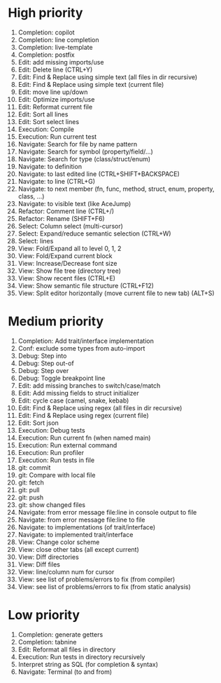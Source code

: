 # High priority
1. Completion: copilot
1. Completion: line completion
1. Completion: live-template
1. Completion: postfix
1. Edit: add missing imports/use
1. Edit: Delete line (CTRL+Y)
1. Edit: Find & Replace using simple text (all files in dir recursive)
1. Edit: Find & Replace using simple text (current file)
1. Edit: move line up/down
1. Edit: Optimize imports/use
1. Edit: Reformat current file
1. Edit: Sort all lines
1. Edit: Sort select lines
1. Execution: Compile
1. Execution: Run current test
1. Navigate: Search for file by name pattern
1. Navigate: Search for symbol (property/field/...)
1. Navigate: Search for type (class/struct/enum)
1. Navigate: to definition
1. Navigate: to last edited line (CTRL+SHIFT+BACKSPACE)
1. Navigate: to line (CTRL+G)
1. Navigate: to next member (fn, func, method, struct, enum, property, class, ...)
1. Navigate: to visible text (like AceJump)
1. Refactor: Comment line (CTRL+/)
1. Refactor: Rename (SHIFT+F6)
1. Select: Column select (multi-cursor)
1. Select: Expand/reduce semantic selection (CTRL+W)
1. Select: lines
1. View: Fold/Expand all to level 0, 1, 2
1. View: Fold/Expand current block
1. View: Increase/Decrease font size
1. View: Show file tree (directory tree)
1. View: Show recent files (CTRL+E)
1. View: Show semantic file structure (CTRL+F12)
1. View: Split editor horizontally (move current file to new tab) (ALT+S)


# Medium priority
1. Completion: Add trait/interface implementation
1. Conf: exclude some types from auto-import
1. Debug: Step into
1. Debug: Step out-of
1. Debug: Step over
1. Debug: Toggle breakpoint line
1. Edit: add missing branches to switch/case/match
1. Edit: Add missing fields to struct initializer
1. Edit: cycle case (camel, snake, kebab)
1. Edit: Find & Replace using regex (all files in dir recursive)
1. Edit: Find & Replace using regex (current file)
1. Edit: Sort json
1. Execution: Debug tests
1. Execution: Run current fn (when named main)
1. Execution: Run external command
1. Execution: Run profiler
1. Execution: Run tests in file
1. git: commit
1. git: Compare with local file
1. git: fetch
1. git: pull
1. git: push
1. git: show changed files
1. Navigate: from error message file:line in console output to file
1. Navigate: from error message file:line to file
1. Navigate: to implementations (of trait/interface)
1. Navigate: to implemented trait/interface
1. View: Change color scheme
1. View: close other tabs (all except current)
1. View: Diff directories
1. View: Diff files
1. View: line/column num for cursor
1. View: see list of problems/errors to fix (from compiler)
1. View: see list of problems/errors to fix (from static analysis)

# Low priority
1. Completion: generate getters
1. Completion: tabnine
1. Edit: Reformat all files in directory
1. Execution: Run tests in directory recursively
1. Interpret string as SQL (for completion & syntax)
1. Navigate: Terminal (to and from)
